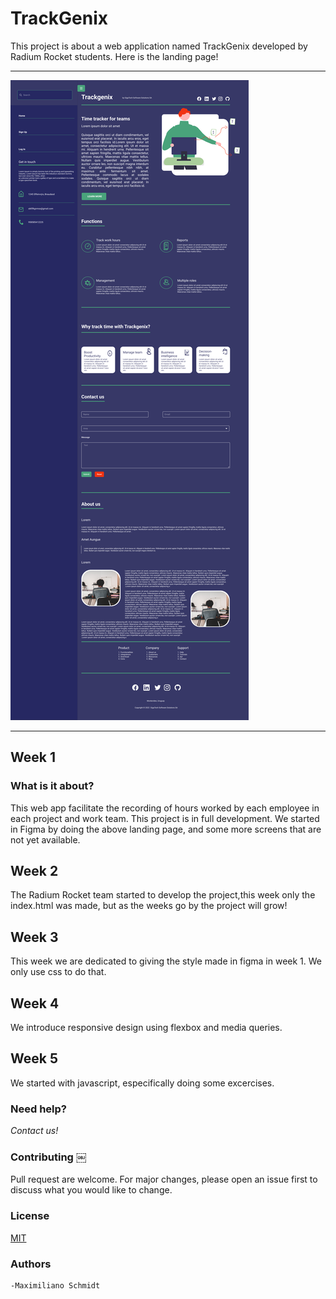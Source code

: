 # TrackGenix

This project is about a web application named TrackGenix developed by 
Radium Rocket students.
Here is the landing page!
______________________________________
![alt text](./week-02/img/Landing-Desktop-SideBar.png)
______________________________________
## Week 1

### What is it about?
This web app facilitate the recording of hours worked by each employee in each project and work team.
This project is in full development. We started in Figma by doing the above landing page, and some more screens that are not yet available.


## Week 2

The Radium Rocket team started to develop the project,this week only the index.html was made, but as the weeks go by the project will grow!


## Week 3

This week we are dedicated to giving the style made in figma in week 1.
We only use css to do that.

## Week 4

We introduce responsive design using flexbox and media queries.

## Week 5
We started with javascript, especifically doing some excercises.

### Need help?
*Contact us!*


### Contributing ￼

Pull request are welcome. For major changes, please open an issue first to discuss what you would like to change.

### License
[MIT](https://choosealicense.com/license/mit/)

### Authors
    -Maximiliano Schmidt
